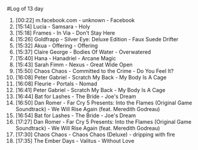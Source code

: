 #Log of 13 day

1. [00:22] m.facebook.com - unknown - Facebook
1. [15:14] Lucia - Samsara - Holy
1. [15:18] Frames - In Via - Don't Stay Here
1. [15:26] Goldfrapp - Silver Eye: Deluxe Edition - Faux Suede Drifter
1. [15:32] Akua - Offering - Offering
1. [15:37] Claire George - Bodies Of Water - Overwatered
1. [15:40] Hana - Hanadriel - Arcane Magic
1. [15:43] Sarah Fimm - Nexus - Great Wide Open
1. [15:50] Chaos Chaos - Committed to the Crime - Do You Feel It?
1. [16:08] Peter Gabriel - Scratch My Back - My Body Is A Cage
1. [16:08] Fleurie - Portals - Nomad
1. [16:41] Peter Gabriel - Scratch My Back - My Body Is A Cage
1. [16:44] Bat for Lashes - The Bride - Joe's Dream
1. [16:50] Dan Romer - Far Cry 5 Presents: Into the Flames (Original Game Soundtrack) - We Will Rise Again (feat. Meredith Godreau)
1. [16:54] Bat for Lashes - The Bride - Joe's Dream
1. [17:27] Dan Romer - Far Cry 5 Presents: Into the Flames (Original Game Soundtrack) - We Will Rise Again (feat. Meredith Godreau)
1. [17:30] Chaos Chaos - Chaos Chaos (Deluxe) - dripping with fire
1. [17:35] The Ember Days - Valitus - Without Love
